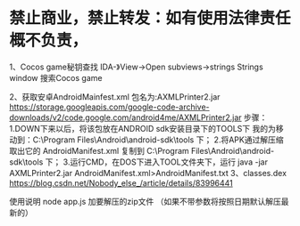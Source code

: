 # 禁止商业，禁止转发：如有使用法律责任概不负责，
1、Cocos game秘钥查找 
  IDA-》View->Open subviews->strings 
  Strings window
  搜索Cocos game

2、获取安卓AndroidMainfest.xml
  包名为:AXMLPrinter2.jar  https://storage.googleapis.com/google-code-archive-downloads/v2/code.google.com/android4me/AXMLPrinter2.jar
  步骤： 
  1.DOWN下来以后，将该包放在ANDROID sdk安装目录下的TOOLS下 
    我的为移动到：C:\Program Files\Android\android-sdk\tools 下； 
  2.将APK通过解压缩 取出它的 AndroidManifest.xml 
    复制到 C:\Program Files\Android\android-sdk\tools 下； 
  3.运行CMD，在DOS下进入TOOL文件夹下，运行 
    java -jar AXMLPrinter2.jar AndroidManifest.xml>AndroidManifest.txt
3、classes.dex
  https://blog.csdn.net/Nobody_else_/article/details/83996441

使用说明
node app.js 加要解压的zip文件 （如果不带参数将按照日期默认解压最新的）
